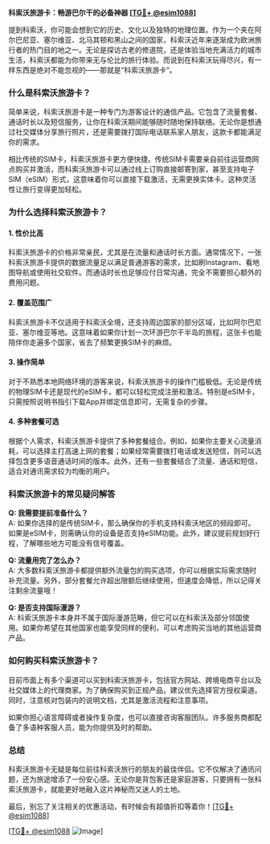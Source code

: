 **科索沃旅游卡：畅游巴尔干的必备神器 [[TG💪+ @esim1088](https://t.me/s/esim1088)]**

提到科索沃，你可能会想到它的历史、文化以及独特的地理位置。作为一个夹在阿尔巴尼亚、塞尔维亚、北马其顿和黑山之间的国家，科索沃近年来逐渐成为欧洲旅行者的热门目的地之一。无论是探访古老的修道院，还是体验当地充满活力的城市生活，科索沃都能为你带来无与伦比的旅行体验。而说到在科索沃玩得尽兴，有一样东西是绝对不能忽视的——那就是“科索沃旅游卡”。

### 什么是科索沃旅游卡？

简单来说，科索沃旅游卡是一种专门为游客设计的通信产品。它包含了流量套餐、通话时长以及短信服务，让你在科索沃期间能够随时随地保持联络。无论你是想通过社交媒体分享旅行照片，还是需要拨打国际电话联系家人朋友，这款卡都能满足你的需求。

相比传统的SIM卡，科索沃旅游卡更方便快捷。传统SIM卡需要亲自前往运营商网点购买并激活，而科索沃旅游卡可以通过线上订购直接邮寄到家，甚至支持电子SIM（eSIM）形式，这意味着你可以直接下载激活，无需更换实体卡。这种灵活性让旅行变得更加轻松。

### 为什么选择科索沃旅游卡？

#### 1. **性价比高**
科索沃旅游卡的价格非常亲民，尤其是在流量和通话时长方面。通常情况下，一张科索沃旅游卡提供的数据流量足以满足普通游客的需求，比如刷Instagram、看地图导航或使用社交软件。而通话时长也足够应付日常沟通，完全不需要担心额外的费用问题。

#### 2. **覆盖范围广**
科索沃旅游卡不仅适用于科索沃全境，还支持周边国家的部分区域，比如阿尔巴尼亚、塞尔维亚等地。这意味着如果你计划一次环游巴尔干半岛的旅程，这张卡也能陪伴你走遍多个国家，省去了频繁更换SIM卡的麻烦。

#### 3. **操作简单**
对于不熟悉本地网络环境的游客来说，科索沃旅游卡的操作门槛极低。无论是传统的物理SIM卡还是现代的eSIM卡，都可以轻松完成注册和激活。特别是eSIM卡，只需按照说明书指引下载App并绑定信息即可，无需复杂的步骤。

#### 4. **多种套餐可选**
根据个人需求，科索沃旅游卡提供了多种套餐组合。例如，如果你主要关心流量消耗，可以选择主打高速上网的套餐；如果经常需要拨打电话或发送短信，则可以选择包含更多语音通话时间的版本。此外，还有一些套餐结合了流量、通话和短信，适合对通讯需求较为均衡的用户。

### 科索沃旅游卡的常见疑问解答

**Q: 我需要提前准备什么？**  
A: 如果你选择的是传统SIM卡，那么确保你的手机支持科索沃地区的频段即可。如果是eSIM卡，则需确认你的设备是否支持eSIM功能。此外，建议提前规划好行程，了解哪些地方可能没有信号覆盖。

**Q: 流量用完了怎么办？**  
A: 大多数科索沃旅游卡都提供额外流量包的购买选项，你可以根据实际需求随时补充流量。另外，部分套餐允许超出限额后继续使用，但速度会降低，所以记得关注剩余流量哦！

**Q: 是否支持国际漫游？**  
A: 科索沃旅游卡本身并不属于国际漫游范畴，但它可以在科索沃及部分邻国使用。如果你希望在其他国家也能享受同样的便利，可以考虑购买当地的其他运营商产品。

### 如何购买科索沃旅游卡？

目前市面上有多个渠道可以买到科索沃旅游卡，包括官方网站、跨境电商平台以及社交媒体上的代理商家。为了确保购买到正规产品，建议优先选择官方授权渠道。同时，注意核对包装内的说明文档，尤其是激活流程和注意事项。

如果你担心语言障碍或者操作复杂度，也可以直接咨询客服团队。许多服务商都配备了多语种客服人员，能为你提供及时的帮助。

### 总结

科索沃旅游卡无疑是每位前往科索沃旅行的朋友的最佳伴侣。它不仅解决了通讯问题，还为旅途增添了一份安心感。无论你是背包客还是家庭游客，只要拥有一张科索沃旅游卡，就能更好地融入这片神秘而又迷人的土地。

最后，别忘了关注相关的优惠活动，有时候会有超值折扣等着你！[[TG💪+ @esim1088](https://t.me/s/esim1088)]  

[[TG💪+ @esim1088](https://t.me/s/esim1088) ![Image](https://i.postimg.cc/4NQfJmqS/Snipaste-2025-05-13-00-14-12.png)]